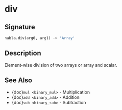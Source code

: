 # div

## Signature

```python
nabla.div(arg0, arg1) -> 'Array'
```

## Description

Element-wise division of two arrays or array and scalar.

## See Also

- {doc}`mul <binary_mul>` - Multiplication
- {doc}`add <binary_add>` - Addition
- {doc}`sub <binary_sub>` - Subtraction

